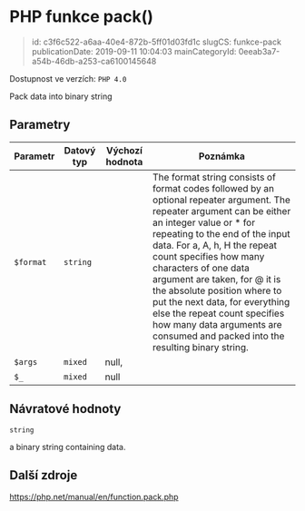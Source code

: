 PHP funkce pack()
================================

> id: c3f6c522-a6aa-40e4-872b-5ff01d03fd1c
> slugCS: funkce-pack
> publicationDate: 2019-09-11 10:04:03
> mainCategoryId: 0eeab3a7-a54b-46db-a253-ca6100145648

Dostupnost ve verzích: `PHP 4.0`

Pack data into binary string


Parametry
--------------

| Parametr | Datový typ | Výchozí hodnota | Poznámka |
|-----|-----|-----|-----|
| `$format` | `string` |  | The format string consists of format codes followed by an optional repeater argument. The repeater argument can be either an integer value or * for repeating to the end of the input data. For a, A, h, H the repeat count specifies how many characters of one data argument are taken, for @ it is the absolute position where to put the next data, for everything else the repeat count specifies how many data arguments are consumed and packed into the resulting binary string. |
| `$args` | `mixed` | null, |  |
| `$_` | `mixed` | null |  |


Návratové hodnoty
----------------

`string`

a binary string containing data.

Další zdroje
------------

https://php.net/manual/en/function.pack.php
